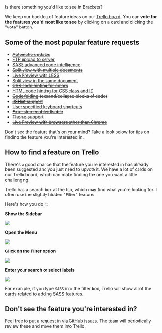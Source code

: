 Is there something you'd like to see in Brackets?

We keep our backlog of feature ideas on our [Trello board](https://trello.com/b/LCDud1Nd/brackets). You can **vote for the features you'd most like to see** by clicking on a card and clicking the "vote" button.

## Some of the most popular feature requests

* ~~[Automatic updates](https://trello.com/c/dCplDYlN/578-auto-update-mechanism-shell)~~
* [FTP upload to server](https://trello.com/c/anjphhsw/610-ftp-upload-to-server)
* [SASS advanced code intelligence](https://trello.com/c/8L4F4HAl/354-sass-advanced-code-intelligence)
* ~~[Split view with multiple documents](https://trello.com/c/8YAFyAZD/500-4m-1s-split-view-multiple-documents)~~
* [Live Preview with LESS](https://trello.com/c/WkKpIVvd/468-5-live-development-less-support)
* [Split view in the same document](https://trello.com/c/GezHZcCx/390-m-split-view-same-document)
* ~~[CSS code hinting for colors](https://trello.com/c/YEd0m9Il/755-3-css-code-hinting-colors)~~
* ~~[HTML code hinting for CSS class and ID](https://trello.com/c/doY5Dbpb/529-3-html-code-hinting-css-class-and-id)~~
* ~~[Code folding](https://trello.com/c/JXiiVluW/278-41-code-folding-collapse-expand-blocks-5) (expand/collapse blocks of code)~~
* ~~[JSHint support](https://trello.com/c/SQhvGHri/498-3-jshint-support)~~
* ~~[User specified keyboard shortcuts](https://trello.com/c/3mZwu1DE/352-2-user-specified-keyboard-shortcuts-for-commands-in-json)~~
* ~~[Extension enable/disable](https://trello.com/c/DtVjozXu/865-2-extension-enable-disable)~~
* ~~[Theme support](https://trello.com/c/y5ed9WKY/460-3-theme-support)~~
* ~~[Live Preview with browsers other than Chrome](https://trello.com/c/wdES3HqH/1008-5-research-live-development-w-open-protocol)~~

Don't see the feature that's on your mind? Take a look below for tips on finding the feature you're interested in.

## How to find a feature on Trello

There's a good chance that the feature you're interested in has already been suggested and you just need to upvote it. We have a lot of cards on our Trello board, which can make finding the one you want a little challenging.

Trello has a search box at the top, which may find what you're looking for. I often use the slightly hidden "Filter" feature:

Here's how you do it:

**Show the Sidebar**

![](images/Show_Sidebar.png)

**Open the Menu**

![](images/Pull_Down_Menu.png)

**Click on the Filter option**

![](images/Trello_Menu.png)

**Enter your search or select labels**

![](images/Filter_Cards.png)

For example, if you type `SASS` into the filter box, Trello will show all of the cards related to adding [SASS](http://sass-lang.com/) features.


## Don't see the feature you're interested in?

Feel free to put a request in [via GitHub issues](https://github.com/brackets-cont/brackets/issues/new). The team will periodically review these and move them into Trello.